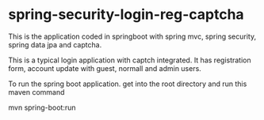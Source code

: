 # spring-security-login-reg-captcha

This is the application coded in springboot with spring mvc, spring security, spring data jpa and captcha.

This is a typical login application with captch integrated. It has registration form, account update with guest, normall and admin users.

To run the spring boot application. get into the root directory and run this maven command
 
 mvn spring-boot:run
